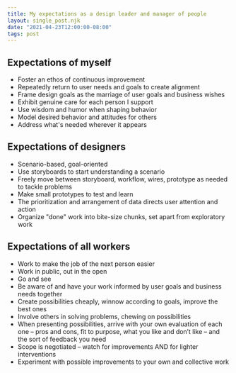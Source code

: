 ```yaml
---
title: My expectations as a design leader and manager of people
layout: single_post.njk
date: "2021-04-23T12:00:00-08:00"
tags: post
---
```

## Expectations of myself
- Foster an ethos of continuous improvement
- Repeatedly return to user needs and goals to create alignment
- Frame design goals as the marriage of user goals and business wishes
- Exhibit genuine care for each person I support
- Use wisdom and humor when shaping behavior
- Model desired behavior and attitudes for others
- Address what's needed wherever it appears

## Expectations of designers
- Scenario-based, goal-oriented
- Use storyboards to start understanding a scenario
- Freely move between storyboard, workflow, wires, prototype as needed to tackle problems
- Make small prototypes to test and learn
- The prioritization and arrangement of data directs user attention and action
- Organize "done" work into bite-size chunks, set apart from exploratory work

## Expectations of all workers
- Work to make the job of the next person easier
- Work in public, out in the open
- Go and see
- Be aware of and have your work informed by user goals and business needs together
- Create possibilities cheaply, winnow according to goals, improve the best ones
- Involve others in solving problems, chewing on possibilities
- When presenting possibilities, arrive with your own evaluation of each one – pros and cons, fit to purpose, what you like and don’t like – and the sort of feedback you need
- Scope is negotiated – watch for improvements AND for lighter interventions
- Experiment with possible improvements to your own and collective work
